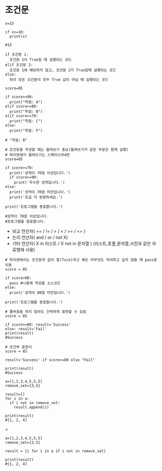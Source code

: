 # 조건문

```
x=15

if x>=10:
  print(x)
  
#15
```  

```
if 조건문 1:
  조건문 1이 True일 때 실행되는 코드
elif 조건문 2:
  조건문 1에 해당하지 않고, 조건문 2가 True일때 실행되는 코드
else:
  위의 모든 조건문이 모두 True 값이 아닐 때 실행되는 코드
```

```
score=85

if score>=90:
  print("학점: A")
elif score>=80:
  print("학점: B")  
elif score>=70:
  print("학점: C")
else:
  print("학점: F")
  
# "학점: B"
```

```
# 조건문을 작성할 때는 들여쓰기 중요(들여쓰기가 같은 부분은 함께 실행)
# 파이썬에서 들여쓰기는 스페이스바4번
score=85

if score>=70:
  print('성적이 70점 이상입니다.')
  if score>=90:
    print('우수한 성적입니다.')
else:
  print('성적이 70점 미만입니다.')
  print('조금 더 분발하세요.')

print('프로그램을 종료합니다.')

#성적이 70점 이상입니다.
#프로그램을 종료합니다.
```

- 비교 연산자( == / != / > / < / >= / <= )
- 논리 연산자( and / or / not X)
- 기타 연산자( X in 리스트 / X not in 문자열 ) (리스트,튜플,문자열,사전과 같은 자료형에 사용)

```
# 파이썬에서는 조건문의 값이 참(Ture)라고 해도 아무것도 처리하고 싶지 않을 때 pass문 이용
score = 85

if score>80:
  pass #나중에 작성할 소스코드
else:
  print('성적이 80점 미만입니다.')

print('프로그램을 종료합니다.')
```

```
# 줄바꿈을 하지 않아도 간략하게 표현할 수 있음
score = 85

if score>=80: result='Success'
else: result='Fail'
print(result)
#Success
```

```
# 조건부 표현식
score = 85

result='Success' if score>=80 else "Fail"

print(result)
#Success
```

```
a=[1,2,3,4,5,5,5]
remove_set={3,5}

result=[]
for i in a:
  if i not in remove_set:
    result.append(i)

print(result)
#[1, 2, 4]
```
=
```
a=[1,2,3,4,5,5,5]
remove_set={3,5}

result = [i for i in a if i not in remove_set]

print(result)
#[1, 2, 4]
```

